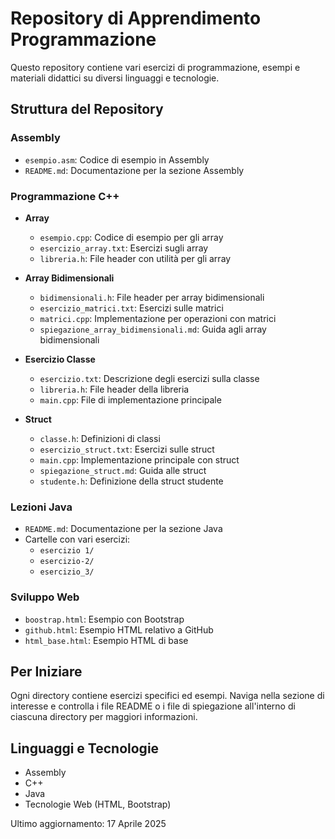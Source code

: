 # Repository di Apprendimento Programmazione

Questo repository contiene vari esercizi di programmazione, esempi e materiali didattici su diversi linguaggi e tecnologie.

## Struttura del Repository

### Assembly
- `esempio.asm`: Codice di esempio in Assembly
- `README.md`: Documentazione per la sezione Assembly

### Programmazione C++
- **Array**
  - `esempio.cpp`: Codice di esempio per gli array
  - `esercizio_array.txt`: Esercizi sugli array
  - `libreria.h`: File header con utilità per gli array
  
- **Array Bidimensionali**
  - `bidimensionali.h`: File header per array bidimensionali
  - `esercizio_matrici.txt`: Esercizi sulle matrici
  - `matrici.cpp`: Implementazione per operazioni con matrici
  - `spiegazione_array_bidimensionali.md`: Guida agli array bidimensionali
  
- **Esercizio Classe**
  - `esercizio.txt`: Descrizione degli esercizi sulla classe
  - `libreria.h`: File header della libreria
  - `main.cpp`: File di implementazione principale
  
- **Struct**
  - `classe.h`: Definizioni di classi
  - `esercizio_struct.txt`: Esercizi sulle struct
  - `main.cpp`: Implementazione principale con struct
  - `spiegazione_struct.md`: Guida alle struct
  - `studente.h`: Definizione della struct studente

### Lezioni Java
- `README.md`: Documentazione per la sezione Java
- Cartelle con vari esercizi:
  - `esercizio 1/`
  - `esercizio-2/`
  - `esercizio_3/`

### Sviluppo Web
- `boostrap.html`: Esempio con Bootstrap
- `github.html`: Esempio HTML relativo a GitHub
- `html_base.html`: Esempio HTML di base

## Per Iniziare

Ogni directory contiene esercizi specifici ed esempi. Naviga nella sezione di interesse e controlla i file README o i file di spiegazione all'interno di ciascuna directory per maggiori informazioni.

## Linguaggi e Tecnologie

- Assembly
- C++
- Java
- Tecnologie Web (HTML, Bootstrap)



Ultimo aggiornamento: 17 Aprile 2025
